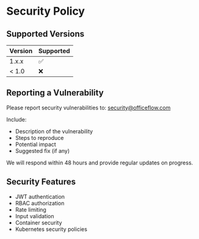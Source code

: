 # Security Policy

## Supported Versions

| Version | Supported          |
| ------- | ------------------ |
| 1.x.x   | :white_check_mark: |
| < 1.0   | :x:                |

## Reporting a Vulnerability

Please report security vulnerabilities to: security@officeflow.com

Include:

- Description of the vulnerability
- Steps to reproduce
- Potential impact
- Suggested fix (if any)

We will respond within 48 hours and provide regular updates on progress.

## Security Features

- JWT authentication
- RBAC authorization
- Rate limiting
- Input validation
- Container security
- Kubernetes security policies

